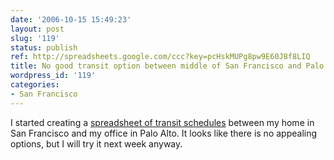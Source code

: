 ```yaml
---
date: '2006-10-15 15:49:23'
layout: post
slug: '119'
status: publish
ref: http://spreadsheets.google.com/ccc?key=pcHskMUPg8pw9E60J8f8LIQ
title: No good transit option between middle of San Francisco and Palo Alto foothills
wordpress_id: '119'
categories:
- San Francisco
---
```


I started creating a [spreadsheet of transit schedules](http://spreadsheets.google.com/ccc?key=pcHskMUPg8pw9E60J8f8LIQ) between my home in San Francisco and my office in Palo Alto.  It looks like there is no appealing options, but I will try it next week anyway.


